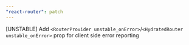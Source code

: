 ```yaml
---
"react-router": patch
---
```


[UNSTABLE] Add `<RouterProvider unstable_onError>`/`<HydratedRouter unstable_onError>` prop for client side error reporting
